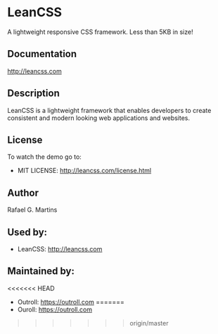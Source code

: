 # LeanCSS
A lightweight responsive CSS framework. Less than 5KB in size!

## Documentation
<http://leancss.com>

## Description
LeanCSS is a lightweight framework that enables developers to create consistent and modern looking web applications and websites.

## License
To watch the demo go to:
* MIT LICENSE: http://leancss.com/license.html

## Author
Rafael G. Martins

## Used by:
* LeanCSS: http://leancss.com

## Maintained by:
<<<<<<< HEAD
* Outroll: https://outroll.com
=======
* Ouroll: https://outroll.com
>>>>>>> origin/master
